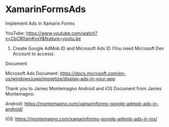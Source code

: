 # XamarinFormsAds
Implement Ads in Xamarin Forms

YouTube: https://www.youtube.com/watch?v=CbCR0smKysY&feature=youtu.be

1. Create Google AdMob ID and Microsoft Ads ID (You need Microsoft Dev Account to access).

Document

Microsoft Ads Document: https://docs.microsoft.com/en-us/windows/uwp/monetize/display-ads-in-your-app

Thank you to James Montemagno 
Android and iOS Document from James Montemagno: 

Android: https://montemagno.com/xamarinforms-google-admob-ads-in-android/

iOS: https://montemagno.com/xamarinforms-google-admob-ads-in-ios/
